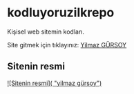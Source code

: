 # kodluyoruzilkrepo

Kişisel web sitemin kodları.

Site gitmek için tıklayınız: [Yilmaz GÜRSOY](http://www.yilmazgursoy.com/)

## Sitenin resmi
[![Sitenin resmi]( "yilmaz gürsoy")](https://i.hizliresim.com/4qiaxrw.png)

